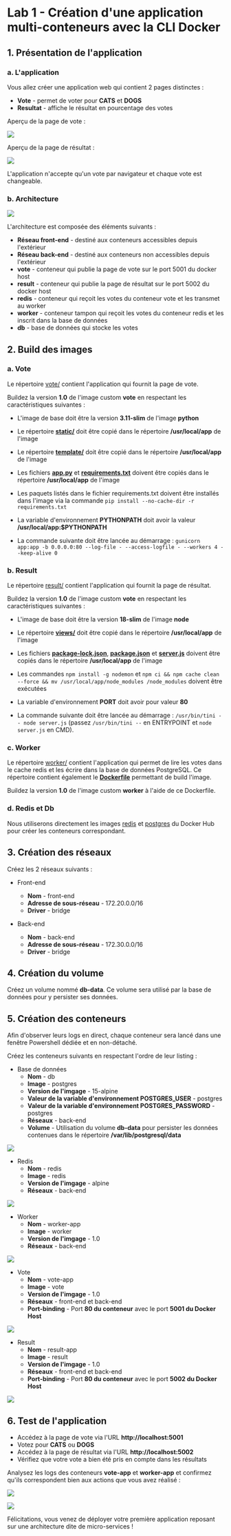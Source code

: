 # Lab 1 - Création d'une application multi-conteneurs avec la CLI Docker

## 1. Présentation de l'application

### a. L'application

Vous allez créer une application web qui contient 2 pages distinctes :

- **Vote** - permet de voter pour **CATS** et **DOGS**
- **Resultat** - affiche le résultat en pourcentage des votes

Aperçu de la page de vote :

![](./img/vote-hp.png)

Aperçu de la page de résultat :

![](./img/result-hp.png)

L'application n'accepte qu'un vote par navigateur et chaque vote est changeable.

### b. Architecture

![](./img/voting-app-archi.png)

L'architecture est composée des éléments suivants :

- **Réseau front-end** - destiné aux conteneurs accessibles depuis l'extérieur
- **Réseau back-end** - destiné aux conteneurs non accessibles depuis l'extérieur
- **vote** - conteneur qui publie la page de vote sur le port 5001 du docker host
- **result** - conteneur qui publie la page de résultat sur le port 5002 du docker host
- **redis** - conteneur qui reçoit les votes du conteneur vote et les transmet au worker
- **worker** - conteneur tampon qui reçoit les votes du conteneur redis et les inscrit dans la base de données
- **db** - base de données qui stocke les votes

## 2. Build des images

### a. Vote

Le répertoire [vote/](./src/vote/) contient l'application qui fournit la page de vote.

Buildez la version **1.0** de l'image custom **vote** en respectant les caractéristiques suivantes :

- L'image de base doit être la version **3.11-slim** de l'image **python**

- Le répertoire **[static/](./src/vote/static/)** doit être copié dans le répertoire **/usr/local/app** de l'image

- Le répertoire **[template/](./src/vote/template/)** doit être copié dans le répertoire **/usr/local/app** de l'image

- Les fichiers **[app.py](./src/vote/app.py)** et **[requirements.txt](./src/vote/requirements.txt)** doivent être copiés dans le répertoire **/usr/local/app** de l'image

- Les paquets listés dans le fichier requirements.txt doivent être installés dans l'image via la commande `pip install --no-cache-dir -r requirements.txt`

- La variable d'environnement **PYTHONPATH** doit avoir la valeur **/usr/local/app:$PYTHONPATH**

- La commande suivante doit être lancée au démarrage : `gunicorn app:app -b 0.0.0.0:80 --log-file - --access-logfile - --workers 4 --keep-alive 0`

### b. Result

Le répertoire [result/](./src/result/) contient l'application qui fournit la page de résultat.

Buildez la version **1.0** de l'image custom **vote** en respectant les caractéristiques suivantes :

- L'image de base doit être la version **18-slim** de l'image **node**

- Le répertoire **[views/](./src/result/views/)** doit être copié dans le répertoire **/usr/local/app** de l'image

- Les fichiers **[package-lock.json](./src/result/package-lock.json)**, **[package.json](./src/result/package.json)** et **[server.js](./src/result/server.js)** doivent être copiés dans le répertoire **/usr/local/app** de l'image

- Les commandes `npm install -g nodemon` et `npm ci && npm cache clean --force && mv /usr/local/app/node_modules /node_modules` doivent être exécutées

- La variable d'environnement **PORT** doit avoir pour valeur **80**

- La commande suivante doit être lancée au démarrage : `/usr/bin/tini -- node server.js` (passez `/usr/bin/tini --` en ENTRYPOINT et `node server.js` en CMD).

### c. Worker

Le répertoire [worker/](./src/worker/) contient l'application qui permet de lire les votes dans le cache redis et les écrire dans la base de données PostgreSQL. Ce répertoire contient également le **[Dockerfile](./src/worker/Dockerfile)** permettant de build l'image.

Buildez la version **1.0** de l'image custom **worker** à l'aide de ce Dockerfile.

### d. Redis et Db

Nous utiliserons directement les images [redis](https://hub.docker.com/_/redis) et [postgres](https://hub.docker.com/_/postgres) du Docker Hub pour créer les conteneurs correspondant.

## 3. Création des réseaux

Créez les 2 réseaux suivants :

- Front-end
    - **Nom** - front-end
    - **Adresse de sous-réseau** - 172.20.0.0/16
    - **Driver** - bridge

- Back-end
    - **Nom** - back-end
    - **Adresse de sous-réseau** - 172.30.0.0/16
    - **Driver** - bridge

## 4. Création du volume

Créez un volume nommé **db-data**. Ce volume sera utilisé par la base de données pour y persister ses données.

## 5. Création des conteneurs

Afin d'observer leurs logs en direct, chaque conteneur sera lancé dans une fenêtre Powershell dédiée et en non-détaché.

Créez les conteneurs suivants en respectant l'ordre de leur listing :

- Base de données
    - **Nom** - db
    - **Image** - postgres
    - **Version de l'imgage** - 15-alpine
    - **Valeur de la variable d'environnement POSTGRES_USER** - postgres
    - **Valeur de la variable d'environnement POSTGRES_PASSWORD** - postgres
    - **Réseaux** - back-end
    - **Volume** - Utilisation du volume **db-data** pour persister les données contenues dans le répertoire **/var/lib/postgresql/data**

![](./img/db-log.png)

- Redis
    - **Nom** - redis
    - **Image** - redis
    - **Version de l'imgage** - alpine
    - **Réseaux** - back-end

![](./img/redis-log.png)

- Worker
    - **Nom** - worker-app
    - **Image** - worker
    - **Version de l'imgage** - 1.0
    - **Réseaux** - back-end

![](./img/worker-log.png)

- Vote
    - **Nom** - vote-app
    - **Image** - vote
    - **Version de l'imgage** - 1.0
    - **Réseaux** - front-end et back-end
    - **Port-binding** - Port **80 du conteneur** avec le port **5001 du Docker Host**

![](./img/vote-log.png)

- Result
    - **Nom** - result-app
    - **Image** - result
    - **Version de l'imgage** - 1.0
    - **Réseaux** - front-end et back-end
    - **Port-binding** - Port **80 du conteneur** avec le port **5002 du Docker Host**

![](./img/result-log.png)

## 6. Test de l'application

- Accédez à la page de vote via l'URL **http://localhost:5001**
- Votez pour **CATS** ou **DOGS**
- Accédez à la page de résultat via l'URL **http://localhost:5002**
- Vérifiez que votre vote a bien été pris en compte dans les résultats

Analysez les logs des conteneurs **vote-app** et **worker-app** et confirmez qu'ils correspondent bien aux actions que vous avez réalisé :

![](./img/vote-access-log.png)

![](./img/worker-process-log.png)

Félicitations, vous venez de déployer votre première application reposant sur une architecture dite de micro-services !